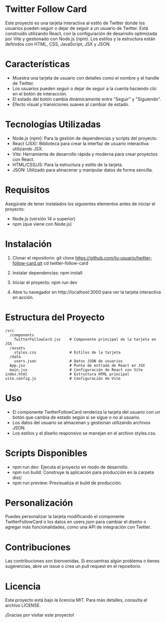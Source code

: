 # Twitter Follow Card

Este proyecto es una tarjeta interactiva al estilo de Twitter donde los usuarios pueden seguir o dejar de seguir a un usuario de Twitter. Está construido utilizando React, con la configuración de desarrollo optimizada por Vite y gestionado con Node.js (npm). Los estilos y la estructura están definidos con HTML, CSS, JavaScript, JSX y JSON.

# Características

- Muestra una tarjeta de usuario con detalles como el nombre y el handle de Twitter.
- Los usuarios pueden seguir o dejar de seguir a la cuenta haciendo clic en el botón de interacción.
- El estado del botón cambia dinámicamente entre "Seguir" y "Siguiendo".
- Efecto visual y transiciones suaves al cambiar de estado.
  
# Tecnologías Utilizadas

- Node.js (npm): Para la gestión de dependencias y scripts del proyecto.
- React (JSX): Biblioteca para crear la interfaz de usuario interactiva utilizando JSX.
- Vite: Herramienta de desarrollo rápida y moderna para crear proyectos con React.
- HTML/CSS/JS: Para la estructura y estilo de la tarjeta.
- JSON: Utilizado para almacenar y manipular datos de forma sencilla.

# Requisitos

Asegúrate de tener instalados los siguientes elementos antes de iniciar el proyecto:

- Node.js (versión 14 o superior)
- npm (que viene con Node.js)
  
# Instalación

1. Clonar el repositorio:
   git clone https://github.com/tu-usuario/twitter-follow-card.git
   cd twitter-follow-card

2. Instalar dependencias:
   npm install

3. Iniciar el proyecto:
   npm run dev

4. Abre tu navegador en http://localhost:3000 para ver la tarjeta interactiva en acción.

# Estructura del Proyecto
```
/src
  /components
    TwitterFollowCard.jsx    # Componente principal de la tarjeta en JSX
  /assets
    styles.css               # Estilos de la tarjeta
  /data
    users.json               # Datos JSON de usuarios
  App.jsx                    # Punto de entrada de React en JSX
  main.jsx                   # Configuración de React con Vite
index.html                   # Estructura HTML principal
vite.config.js               # Configuración de Vite
```
# Uso

- El componente TwitterFollowCard renderiza la tarjeta del usuario con un botón que cambia de estado según si se sigue o no al usuario.
- Los datos del usuario se almacenan y gestionan utilizando archivos JSON.
- Los estilos y el diseño responsivo se manejan en el archivo styles.css.

# Scripts Disponibles

- npm run dev: Ejecuta el proyecto en modo de desarrollo.
- npm run build: Construye la aplicación para producción en la carpeta dist/.
- npm run preview: Previsualiza el build de producción.

# Personalización

Puedes personalizar la tarjeta modificando el componente TwitterFollowCard o los datos en users.json para cambiar el diseño o agregar más funcionalidades, como una API de integración con Twitter.

# Contribuciones

Las contribuciones son bienvenidas. Si encuentras algún problema o tienes sugerencias, abre un issue o crea un pull request en el repositorio.

# Licencia

Este proyecto está bajo la licencia MIT. Para más detalles, consulta el archivo LICENSE.

¡Gracias por visitar este proyecto!
